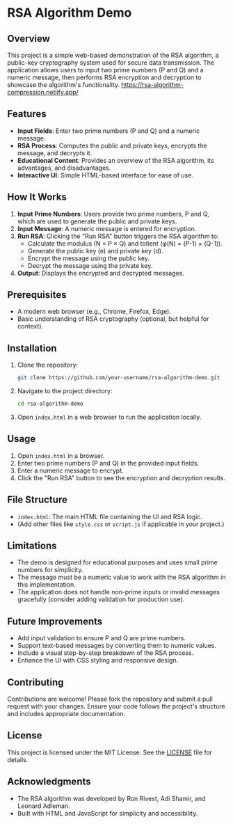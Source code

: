 # RSA Algorithm Demo

## Overview
This project is a simple web-based demonstration of the RSA algorithm, a public-key cryptography system used for secure data transmission. The application allows users to input two prime numbers (P and Q) and a numeric message, then performs RSA encryption and decryption to showcase the algorithm's functionality.
https://rsa-algorithm-compression.netlify.app/

## Features
- **Input Fields**: Enter two prime numbers (P and Q) and a numeric message.
- **RSA Process**: Computes the public and private keys, encrypts the message, and decrypts it.
- **Educational Content**: Provides an overview of the RSA algorithm, its advantages, and disadvantages.
- **Interactive UI**: Simple HTML-based interface for ease of use.

## How It Works
1. **Input Prime Numbers**: Users provide two prime numbers, P and Q, which are used to generate the public and private keys.
2. **Input Message**: A numeric message is entered for encryption.
3. **Run RSA**: Clicking the "Run RSA" button triggers the RSA algorithm to:
   - Calculate the modulus (N = P × Q) and totient (φ(N) = (P-1) × (Q-1)).
   - Generate the public key (e) and private key (d).
   - Encrypt the message using the public key.
   - Decrypt the message using the private key.
4. **Output**: Displays the encrypted and decrypted messages.

## Prerequisites
- A modern web browser (e.g., Chrome, Firefox, Edge).
- Basic understanding of RSA cryptography (optional, but helpful for context).

## Installation
1. Clone the repository:
   ```bash
   git clone https://github.com/your-username/rsa-algorithm-demo.git
   ```
2. Navigate to the project directory:
   ```bash
   cd rsa-algorithm-demo
   ```
3. Open `index.html` in a web browser to run the application locally.

## Usage
1. Open `index.html` in a browser.
2. Enter two prime numbers (P and Q) in the provided input fields.
3. Enter a numeric message to encrypt.
4. Click the "Run RSA" button to see the encryption and decryption results.

## File Structure
- `index.html`: The main HTML file containing the UI and RSA logic.
- (Add other files like `style.css` or `script.js` if applicable in your project.)

## Limitations
- The demo is designed for educational purposes and uses small prime numbers for simplicity.
- The message must be a numeric value to work with the RSA algorithm in this implementation.
- The application does not handle non-prime inputs or invalid messages gracefully (consider adding validation for production use).

## Future Improvements
- Add input validation to ensure P and Q are prime numbers.
- Support text-based messages by converting them to numeric values.
- Include a visual step-by-step breakdown of the RSA process.
- Enhance the UI with CSS styling and responsive design.

## Contributing
Contributions are welcome! Please fork the repository and submit a pull request with your changes. Ensure your code follows the project's structure and includes appropriate documentation.

## License
This project is licensed under the MIT License. See the [LICENSE](LICENSE) file for details.

## Acknowledgments
- The RSA algorithm was developed by Ron Rivest, Adi Shamir, and Leonard Adleman.
- Built with HTML and JavaScript for simplicity and accessibility.
